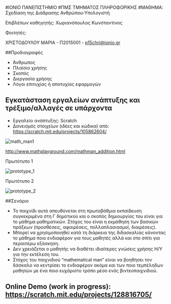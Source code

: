 ﻿#ΙΟΝΙΟ ΠΑΝΕΠΙΣΤΗΜΙΟ 
#ΠΜΣ ΤΜΗΜΑΤΟΣ ΠΛΗΡΟΦΟΡΙΚΗΣ 
#ΜΑΘΗΜΑ: Σχεδίαση της Διάδρασης Ανθρώπου-Υπολογιστή 
 
Επιβλέπων καθηγητής: Χωριανόπουλος Κωνσταντίνος 

Φοιτητές: 

ΧΡΙΣΤΟΔΟΥΛΟΥ ΜΑΡΙΑ - Π2015001 - p15chri@ionio.gr

##Προδιαγραφές

* Άνθρωπος
* Πλαίσιο χρήσης
* Σκοπός
* Διεργασία χρήσης
* Λόγοι επιτυχίας ή αποτυχίας εφαρμογών

## Εγκατάσταση εργαλείων ανάπτυξης και τρέξιμο/αλλαγές σε υπάρχοντα

* Εργαλείο ανάπτυξης: Scratch
* Δανεισμός στοιχείων (ιδέες και κώδικα) από: https://scratch.mit.edu/projects/105862604/ 


![math_man1](math_man1.jpg)

http://www.mathplayground.com/mathman_addition.html


Πρωτότυπο 1

![prototype_1](prototype_1.jpg)

Πρωτότυπο 2

![prototype_2](prototype_2.jpg)




##Σενάριο 

* Το παιχνίδι αυτό απευθύνεται στη πρωτοβάθμια εκπαίδευση συγκεκριμένα στη Γ δημοτικού και ο σκοπός δημιουργίας του είναι για το μάθημα μαθηματικών. Στόχος του είναι η εκμάθηση των βασικών πράξεων (προσθέσεις, αφαιρέσεις, πολλαπλασιασμοί, διαιρέσεις).
* Μπορεί να χρησιμοποιηθεί κατά τη διάρκεια της διδασκαλίας κάνοντας το μάθημα ποιο ενδιαφέρον για τους μαθητές αλλά και στο σπίτι για περαιτέρω εξάσκηση.   
* Δεν χρειάζεται ο μαθητής να διαθέτει ιδιαίτερες γνώσεις χρήσης Η/Υ για την εκτέλεση του.
* Στόχος του παιχνιδιού “mathematical man” είναι να βοηθήσει τον δάσκαλο να κεντρίσει το ενδιαφέρον ακόμα και των ποιο τεμπέληδων μαθητών με ένα ποιο ευχάριστο τρόπο μέσο ενός βιντεοπαιχνιδιού.



## Online Demo (work in progress): https://scratch.mit.edu/projects/128816705/


